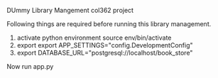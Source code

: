 DUmmy Library Mangement
col362 project

Following things are required before running this library management.
1. activate python environment
  source env/bin/activate
2. export export APP_SETTINGS="config.DevelopmentConfig"
3. export DATABASE_URL="postgresql://localhost/book_store"

Now run app.py
